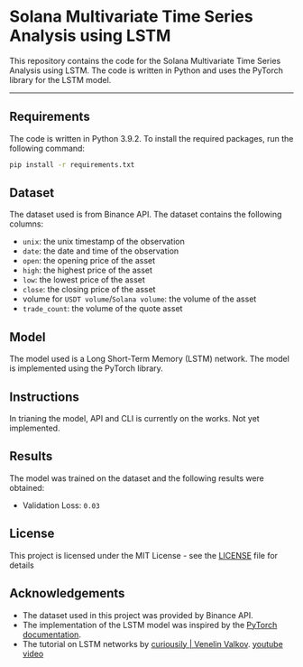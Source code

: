# Solana Multivariate Time Series Analysis using LSTM
This repository contains the code for the Solana Multivariate Time Series Analysis using LSTM. The code is written in Python and uses the PyTorch library for the LSTM model.

----------------------------------------------------

## Requirements

The code is written in Python 3.9.2. To install the required packages, run the following command:

```bash
pip install -r requirements.txt
```

## Dataset

The dataset used is from Binance API. The dataset contains the following columns:

- `unix`: the unix timestamp of the observation
- `date`: the date and time of the observation
- `open`: the opening price of the asset
- `high`: the highest price of the asset
- `low`: the lowest price of the asset
- `close`: the closing price of the asset
- volume for `USDT volume`/`Solana volume`: the volume of the asset
- `trade_count`: the volume of the quote asset


## Model

The model used is a Long Short-Term Memory (LSTM) network. The model is implemented using the PyTorch library.

## Instructions

In trianing the model, API and CLI is currently on the works. Not yet implemented.

## Results

The model was trained on the dataset and the following results were obtained:

- Validation Loss: ``0.03``

## License

This project is licensed under the MIT License - see the [LICENSE](LICENSE) file for details

## Acknowledgements

- The dataset used in this project was provided by Binance API.
- The implementation of the LSTM model was inspired by the [PyTorch documentation](https://pytorch.org/docs/stable/generated/torch.nn.LSTM.html).
- The tutorial on LSTM networks by [curiousily | Venelin Valkov](https://github.com/curiousily). [youtube video](https://www.youtube.com/watch?v=ODEGJ_kh2aA)